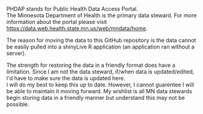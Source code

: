 PHDAP stands for Public Health Data Access Portal.  
The Minnesota Department of Health is the primary data steward. For more information about the portal please visit https://data.web.health.state.mn.us/web/mndata/home.  

The reason for moving the data to this GitHub repository is the data cannot be easily pulled into a shinyLive R application (an application ran without a server).  

The strength for restoring the data in a friendly format does have a limitation. Since I am not the data steward, if/when data is updated/edited, I'd have to make sure the data is updated here.  
I will do my best to keep this up to date. However, I cannot guarentee I will be able to maintain it moving forward. My wishlist is all MN data stewards begin storing data in a friendly manner but understand this may not be possible. 
